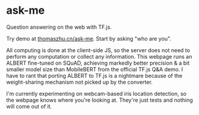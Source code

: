 # ask-me
Question answering on the web with TF.js.

Try demo at [thomaszhu.cn/ask-me](https://thomaszhu.cn/ask-me). Start by asking "who are you".

All computing is done at the client-side JS, so the server does not need to perform any computation or collect any information. This webpage runs an ALBERT fine-tuned on SQuAD, achieving markedly better precision & a bit smaller model size than MobileBERT from the official TF.js Q&A demo. I have to rant that porting ALBERT to TF.js is a nightmare because of the weight-sharing mechanism not picked up by the converter.

I'm currently experimenting on webcam-based iris location detection, so the webpage knows where you're looking at. They're just tests and nothing will come out of it.
